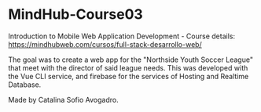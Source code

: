 # MindHub-Course03
Introduction to Mobile Web Application Development - Course details: https://mindhubweb.com/cursos/full-stack-desarrollo-web/

The goal was to create a web app for the "Northside Youth Soccer League" that meet with the director of said league needs.
This was developed with the Vue CLI service, and firebase for the services of Hosting and Realtime Database.

Made by Catalina Sofio Avogadro.
